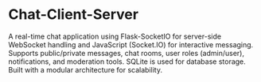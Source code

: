 # Chat-Client-Server
A real-time chat application using Flask-SocketIO for server-side WebSocket handling and JavaScript (Socket.IO) for interactive messaging. Supports public/private messages, chat rooms, user roles (admin/user), notifications, and moderation tools. SQLite is used for database storage. Built with a modular architecture for scalability.
